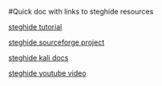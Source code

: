 #Quick doc with links to steghide resources

[steghide tutorial](https://linuxhint.com/steghide-beginners-tutorial/)

[steghide sourceforge project](https://steghide.sourceforge.net/)

[steghide kali docs](https://www.kali.org/tools/steghide/)

[steghide youtube video](https://www.youtube.com/watch?v=xAnG_HTQSqI)

